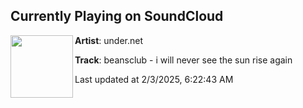 ## Currently Playing on SoundCloud

[<img align="left" width="100" src="https://i1.sndcdn.com/artworks-UfWlHlFiZPh6HCWO-gQxGtg-t500x500.jpg">](https://soundcloud.com/underdotnet/beansclub-i-will-never-see-the?in=underdotnet/sets/under-net-compilation-disc-2-1)

**Artist**: under.net 

**Track**: beansclub - i will never see the sun rise again

Last updated at 2/3/2025, 6:22:43 AM
